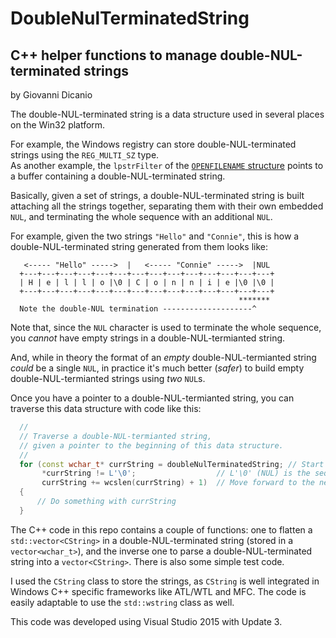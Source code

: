 # DoubleNulTerminatedString
## C++ helper functions to manage double-NUL-terminated strings

by Giovanni Dicanio

The double-NUL-terminated string is a data structure used in several places on the Win32 platform.

For example, the Windows registry can store double-NUL-terminated strings using the `REG_MULTI_SZ` type.  
As another example, the `lpstrFilter` of the [`OPENFILENAME` structure][MSDN_OFN] points to a buffer 
containing a double-NUL-terminated string.

Basically, given a set of strings, a double-NUL-terminated string is built attaching all the strings together, 
separating them with their own embedded `NUL`, and terminating the whole sequence with an additional `NUL`.

For example, given the two strings `"Hello"` and `"Connie"`, this is how a double-NUL-terminated string 
generated from them looks like: 

```
   <----- "Hello" ----->  |   <----- "Connie" ----->  |NUL  
  +---+---+---+---+---+---+---+---+---+---+---+---+---+---+
  | H | e | l | l | o |\0 | C | o | n | n | i | e |\0 |\0 |
  +---+---+---+---+---+---+---+---+---+---+---+---+---+---+
                                                   *******
  Note the double-NUL termination --------------------^
```

Note that, since the `NUL` character is used to terminate the whole sequence, you _cannot_ have empty strings
in a double-NUL-termianted string.

And, while in theory the format of an _empty_ double-NUL-termianted string _could_ be a single `NUL`,
in practice it's much better (_safer_) to build empty double-NUL-termianted strings using _two_ `NUL`s.

Once you have a pointer to a double-NUL-termianted string, you can traverse this data structure with code like this:

```c++
  //
  // Traverse a double-NUL-termianted string,
  // given a pointer to the beginning of this data structure.
  //
  for (const wchar_t* currString = doubleNulTerminatedString; // Start from the first string
       *currString != L'\0';                  // L'\0' (NUL) is the sequence terminator
       currString += wcslen(currString) + 1)  // Move forward to the next string in the sequence
  {
      // Do something with currString
  }
```

The C++ code in this repo contains a couple of functions: one to flatten a `std::vector<CString>` in a double-NUL-terminated string
(stored in a `vector<wchar_t>`), and the inverse one to parse a double-NUL-terminated string into a `vector<CString>`.
There is also some simple test code.

I used the `CString` class to store the strings, as `CString` is well integrated in Windows C++ specific frameworks like ATL/WTL and MFC.
The code is easily adaptable to use the `std::wstring` class as well.

This code was developed using Visual Studio 2015 with Update 3.

[MSDN_OFN]: https://msdn.microsoft.com/en-us/library/windows/desktop/ms646839(v=vs.85).aspx
